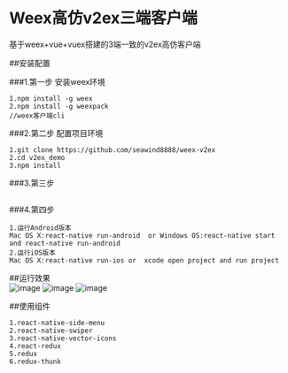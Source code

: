 
# Weex高仿v2ex三端客户端
基于weex+vue+vuex搭建的3端一致的v2ex高仿客户端

##安装配置

###1.第一步 安装weex环境
```
1.npm install -g weex
2.npm install -g weexpack
//weex客户端cli

```
###2.第二步 配置项目环境
```
1.git clone https://github.com/seawind8888/weex-v2ex
2.cd v2ex_demo
3.npm install
```
###3.第三步
```

```
###4.第四步
```
1.运行Android版本
Mac OS X:react-native run-android  or Windows OS:react-native start and react-native run-android
2.运行iOS版本
Mac OS X:react-native run-ios or  xcode open project and run project
```
##运行效果 
<br/>
 ![image](https://github.com/seawind8888/v2ex_demo/blob/master/screenshot/v2ex_app1.gif) 
 ![image](https://github.com/seawind8888/v2ex_demo/blob/master/screenshot/v2ex_app2.gif) 
 ![image](https://github.com/seawind8888/v2ex_demo/blob/master/screenshot/v2ex_app3.gif) 


##使用组件
```
1.react-native-side-menu  
2.react-native-swiper  
3.react-native-vector-icons
4.react-redux
5.redux
6.redux-thunk
```